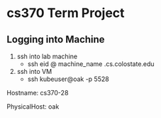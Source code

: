 # cs370 Term Project

## Logging into Machine

1. ssh into lab machine
      * ssh eid @ machine_name .cs.colostate.edu
2. ssh into VM
      * ssh kubeuser@oak -p 5528
      
      
Hostname: cs370-28

PhysicalHost: oak
